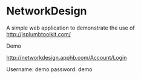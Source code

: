 NetworkDesign
=============

A simple web application to demonstrate the use of http://jsplumbtoolkit.com/

Demo

http://networkdesign.apphb.com/Account/Login

Username: demo
password: demo

